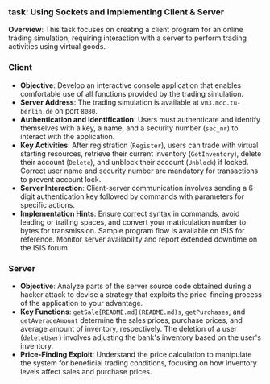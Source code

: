### task: Using Sockets and implementing Client & Server

**Overview**: This task focuses on creating a client program for an online trading simulation, requiring interaction with a server to perform trading activities using virtual goods.

### Client
- **Objective**: Develop an interactive console application that enables comfortable use of all functions provided by the trading simulation.
- **Server Address**: The trading simulation is available at `vm3.mcc.tu-berlin.de` on port `8080`.
- **Authentication and Identification**: Users must authenticate and identify themselves with a key, a name, and a security number (`sec_nr`) to interact with the application.
- **Key Activities**: After registration (`Register`), users can trade with virtual starting resources, retrieve their current inventory (`GetInventory`), delete their account (`Delete`), and unblock their account (`Unblock`) if locked. Correct user name and security number are mandatory for transactions to prevent account lock.
- **Server Interaction**: Client-server communication involves sending a 6-digit authentication key followed by commands with parameters for specific actions.
- **Implementation Hints**: Ensure correct syntax in commands, avoid leading or trailing spaces, and convert your matriculation number to bytes for transmission. Sample program flow is available on ISIS for reference. Monitor server availability and report extended downtime on the ISIS forum.

### Server
- **Objective**: Analyze parts of the server source code obtained during a hacker attack to devise a strategy that exploits the price-finding process of the application to your advantage.
- **Key Functions**: `getSale[README.md](README.md)s`, `getPurchases`, and `getAverageAmount` determine the sales prices, purchase prices, and average amount of inventory, respectively. The deletion of a user (`deleteUser`) involves adjusting the bank's inventory based on the user's inventory.
- **Price-Finding Exploit**: Understand the price calculation to manipulate the system for beneficial trading conditions, focusing on how inventory levels affect sales and purchase prices.

